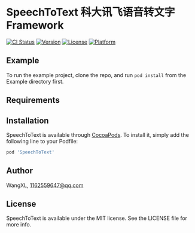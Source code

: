 # SpeechToText 科大讯飞语音转文字Framework

[![CI Status](https://img.shields.io/travis/WangXL/SpeechToText.svg?style=flat)](https://travis-ci.org/WangXL/SpeechToText)
[![Version](https://img.shields.io/cocoapods/v/SpeechToText.svg?style=flat)](https://cocoapods.org/pods/SpeechToText)
[![License](https://img.shields.io/cocoapods/l/SpeechToText.svg?style=flat)](https://cocoapods.org/pods/SpeechToText)
[![Platform](https://img.shields.io/cocoapods/p/SpeechToText.svg?style=flat)](https://cocoapods.org/pods/SpeechToText)

## Example

To run the example project, clone the repo, and run `pod install` from the Example directory first.

## Requirements

## Installation

SpeechToText is available through [CocoaPods](https://cocoapods.org). To install
it, simply add the following line to your Podfile:

```ruby
pod 'SpeechToText'
```

## Author

WangXL, 1162559647@qq.com

## License

SpeechToText is available under the MIT license. See the LICENSE file for more info.
